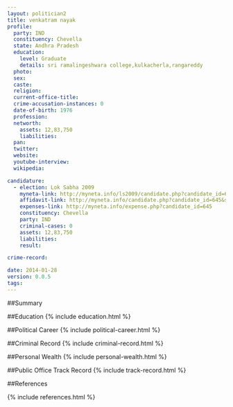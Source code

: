 ```yaml
---
layout: politician2
title: venkatram nayak
profile: 
  party: IND
  constituency: Chevella
  state: Andhra Pradesh
  education: 
    level: Graduate
    details: sri ramalingeshwara college,kulkacherla,rangareddy
  photo: 
  sex: 
  caste: 
  religion: 
  current-office-title: 
  crime-accusation-instances: 0
  date-of-birth: 1976
  profession: 
  networth: 
    assets: 12,83,750
    liabilities: 
  pan: 
  twitter: 
  website: 
  youtube-interview: 
  wikipedia: 

candidature: 
  - election: Lok Sabha 2009
    myneta-link: http://myneta.info/ls2009/candidate.php?candidate_id=645
    affidavit-link: http://myneta.info/candidate.php?candidate_id=645&scan=original
    expenses-link: http://myneta.info/expense.php?candidate_id=645
    constituency: Chevella 
    party: IND
    criminal-cases: 0
    assets: 12,83,750
    liabilities: 
    result:  

crime-record: 

date: 2014-01-28
version: 0.0.5
tags: 
---
```

##Summary


##Education
{% include education.html %}


##Political Career
{% include political-career.html %}


##Criminal Record
{% include criminal-record.html %}


##Personal Wealth
{% include personal-wealth.html %}


##Public Office Track Record
{% include track-record.html %}


##References


{% include references.html %}